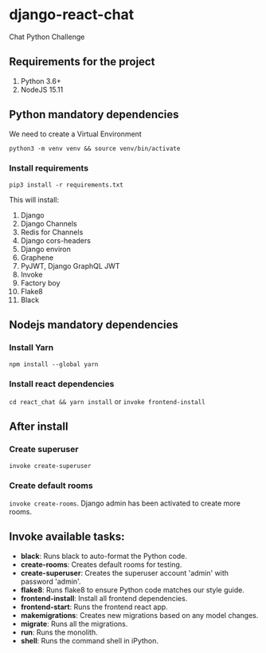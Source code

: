 # django-react-chat
Chat Python Challenge

## Requirements for the project
1. Python 3.6+
2. NodeJS 15.11

## Python mandatory dependencies
We need to create a Virtual Environment

`python3 -m venv venv && source venv/bin/activate`

### Install requirements
`pip3 install -r requirements.txt`

This will install:
1. Django
2. Django Channels
3. Redis for Channels
4. Django cors-headers
5. Django environ
6. Graphene
7. PyJWT, Django GraphQL JWT
8. Invoke
9. Factory boy
10. Flake8
11. Black

## Nodejs mandatory dependencies
### Install Yarn
`npm install --global yarn`

### Install react dependencies
`cd react_chat && yarn install`
or
`invoke frontend-install`

## After install
### Create superuser
`invoke create-superuser`

### Create default rooms
`invoke create-rooms`.
Django admin has been activated to create more rooms.

## Invoke available tasks:
*  **black**:              Runs black to auto-format the Python code.
*  **create-rooms**:       Creates default rooms for testing.
*  **create-superuser**:   Creates the superuser account 'admin' with password 'admin'.
*  **flake8**:             Runs flake8 to ensure Python code matches our style guide.
*  **frontend-install**:   Install all frontend dependencies.
*  **frontend-start**:     Runs the frontend react app.
*  **makemigrations**:     Creates new migrations based on any model changes.
*  **migrate**:            Runs all the migrations.
*  **run**:                Runs the monolith.
*  **shell**:              Runs the command shell in iPython.
